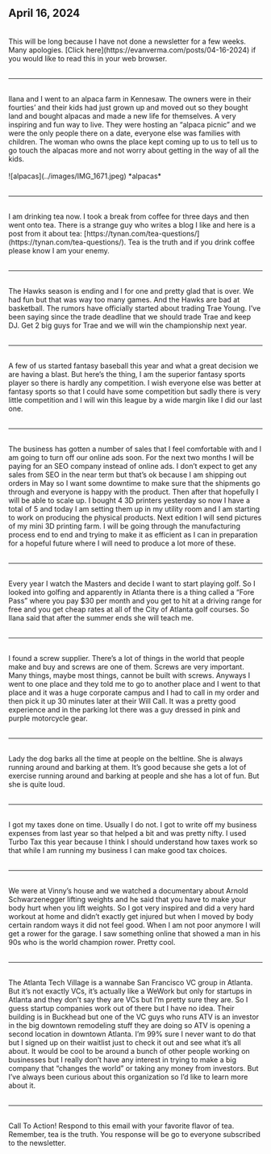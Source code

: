 ## April 16, 2024
<br>
This will be long because I have not done a newsletter for a few weeks. Many apologies. [Click here](https://evanverma.com/posts/04-16-2024) if you would like to read this in your web browser.
<br><br>

----

<br>
Ilana and I went to an alpaca farm in Kennesaw. The owners were in their fourties’ and their kids had just grown up and moved out so they bought land and bought alpacas and made a new life for themselves. A very inspiring and fun way to live. They were hosting an “alpaca picnic” and we were the only people there on a date, everyone else was families with children. The woman who owns the place kept coming up to us to tell us to go touch the alpacas more and not worry about getting in the way of all the kids.
<br><br>
![alpacas](../images/IMG_1671.jpeg)
*alpacas*
<br><br>

----

<br>
I am drinking tea now. I took a break from coffee for three days and then went onto tea. There is a strange guy who writes a blog I like and here is a post from it about tea: [https://tynan.com/tea-questions/](https://tynan.com/tea-questions/). Tea is the truth and if you drink coffee please know I am your enemy.
<br><br>

----

<br>
The Hawks season is ending and I for one and pretty glad that is over. We had fun but that was way too many games. And the Hawks are bad at basketball. The rumors have officially started about trading Trae Young. I’ve been saying since the trade deadline that we should trade Trae and keep DJ. Get 2 big guys for Trae and we will win the championship next year.
<br><br>

----

<br>
A few of us started fantasy baseball this year and what a great decision we are having a blast. But here’s the thing, I am the superior fantasy sports player so there is hardly any competition. I wish everyone else was better at fantasy sports so that I could have some competition but sadly there is very little competition and I will win this league by a wide margin like I did our last one.
<br><br>

----

<br>
The business has gotten a number of sales that I feel comfortable with and I am going to turn off our online ads soon. For the next two months I will be paying for an SEO company instead of online ads. I don’t expect to get any sales from SEO in the near term but that’s ok because I am shipping out orders in May so I want some downtime to make sure that the shipments go through and everyone is happy with the product. Then after that hopefully I will be able to scale up. I bought 4 3D printers yesterday so now I have a total of 5 and today I am setting them up in my utility room and I am starting to work on producing the physical products. Next edition I will send pictures of my mini 3D printing farm. I will be going through the manufacturing process end to end and trying to make it as efficient as I can in preparation for a hopeful future where I will need to produce a lot more of these.
<br><br>

----

<br>
Every year I watch the Masters and decide I want to start playing golf. So I looked into golfing and apparently in Atlanta there is a thing called a “Fore Pass” where you pay $30 per month and you get to hit at a driving range for free and you get cheap rates at all of the City of Atlanta golf courses. So Ilana said that after the summer ends she will teach me.
<br><br>

----

<br>
I found a screw supplier. There’s a lot of things in the world that people make and buy and screws are one of them. Screws are very important. Many things, maybe most things, cannot be built with screws. Anyways I went to one place and they told me to go to another place and I went to that place and it was a huge corporate campus and I had to call in my order and then pick it up 30 minutes later at their Will Call. It was a pretty good experience and in the parking lot there was a guy dressed in pink and purple motorcycle gear.
<br><br>

----

<br>
Lady the dog barks all the time at people on the beltline. She is always running around and barking at them. It’s good because she gets a lot of exercise running around and barking at people and she has a lot of fun. But she is quite loud.
<br><br>

----

<br>
I got my taxes done on time. Usually I do not. I got to write off my business expenses from last year so that helped a bit and was pretty nifty. I used Turbo Tax this year because I think I should understand how taxes work so that while I am running my business I can make good tax choices.
<br><br>

----

<br>
We were at Vinny’s house and we watched a documentary about Arnold Schwarzenegger lifting weights and he said that you have to make your body hurt when you lift weights. So I got very inspired and did a very hard workout at home and didn’t exactly get injured but when I moved by body certain random ways it did not feel good. When I am not poor anymore I will get a rower for the garage. I saw something online that showed a man in his 90s who is the world champion rower. Pretty cool.
<br><br>

----

<br>
The Atlanta Tech Village is a wannabe San Francisco VC group in Atlanta. But it’s not exactly VCs, it’s actually like a WeWork but only for startups in Atlanta and they don’t say they are VCs but I’m pretty sure they are. So I guess startup companies work out of there but I have no idea. Their building is in Buckhead but one of the VC guys who runs ATV is an investor in the big downtown remodeling stuff they are doing so ATV is opening a second location in downtown Atlanta. I’m 99% sure I never want to do that but I signed up on their waitlist just to check it out and see what it’s all about. It would be cool to be around a bunch of other people working on businesses but I really don’t have any interest in trying to make a big company that “changes the world” or taking any money from investors. But I’ve always been curious about this organization so I’d like to learn more about it.
<br><br>

----

<br>
Call To Action! Respond to this email with your favorite flavor of tea. Remember, tea is the truth. You response will be go to everyone subscribed to the newsletter.
